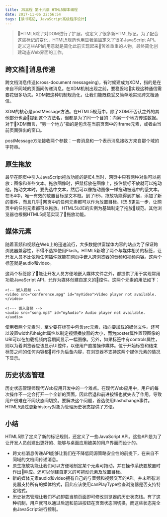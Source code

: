 ```yaml
---
title: JS高程 第十六章 HTML5脚本编程
date: 2017-11-06 22:56:54
tags: [读书笔记, JavaScript高级程序设计]
---
```


> HTML5除了对DOM进行了扩展，也定义了很多新HTML标记。为了配合这些标记的变化，HTML5规范也用显著蝙蝠定义了很多JavaScript API。定义这些API的用意就是简化此前实现起来苦难重重的人物，最终简化创建动态Web界面的工作。
<!--more-->

## 跨文档消息传递

跨文档消息传送(cross-document messageing)，有时候建成为XDM，指的是在来自不同域的页面间传递消息。在XDM机制出现之前，要稳妥地实现这种通信需要花很多功夫。XDM把这种机制规范化，让我们能既稳妥又简单地实现跨文档通信。

XDM的核心是postMessage方法。在HTML5规范中，除了XDM不否认之外的其他部分也会提到这个方法名，但都是为了同一个目的：向另一个地方传递数据。对于XDM而言，“另一个地方”指的是包含在当前页面中的iframe元素，或者由当前页面弹出的窗口。

postMessage方法接收两个参数：一套消息和一个表示消息接收方来自那个域的字符串。

## 原生拖放

最早在网页中引入JavaScript拖放功能的是IE4.当时，网页中只有两种对象可以拖放：图像和某些文本。拖放图像时，把鼠标放在图像上，按住鼠标不放就可以拖动他。拖动文本时，要先选中文本，然后可以像拖动图像一样拖动被选中的饿文本。在IE4中，唯一有效的放置目标是文本框。到了IE5，拖放功能得到扩展，添加了新的事件，而且几乎网页中的任何元素都可以作为放置目标。IE5.5更进一步，让网页中的任何元素都可以拖放。HTML5以IE的实例为基础制定了拖放规范。其他浏览器也根据HTML5规范实现了拖放功能。

## 媒体元素

随着音频和视频在Web上的迅速流行，大多数提供富媒体内容的站点为了保证跨浏览器兼容性，不得不选择使用Flash。HTML5新增了两个与媒体相关的标签，让开发人员不比依赖任何插件就能在网页中嵌入跨浏览器的音频和视频内容。这两个标签就是audio和video。

这两个标签除了能让开发人员方便地嵌入媒体文件之外，都提供了用于实现常用功能JavaScript API，允许为媒体创建自定义的控件。这两个元素的用法如下：

```
<!-- 嵌入视频 -->
<video src="conference.mpg" id="myVideo">Video player not available.</video>

<!--- 嵌入音频 -->
<audio src="song.mp3" id="myAudio"> Audio player not available.</audio>
``` 

使用者两个元素时，至少要在标签中包含src元素，指向要加载的媒体文件。还可以设置width和height属性以制定视频播放器的大小，而为poster属性置顶图像的URI可以在加载视频内容期间显示一幅图像。另外，如果标签中有controls属性，则以为着浏览器应该显示UI控件，以便用户直接操作媒体。位于开始标签和结束标签之间的任何内容都将作为后备内容，在浏览器不支持这两个媒体元素的情况下显示。

## 历史状态管理

历史状态管理师现代Web应用开发中的一个难点。在现代Web应用中，用户的每次操作不一定会打开一个全新的页面，因此后退和前进按钮也就失去了作用，导致用户很难在不同状态间切换。要解决这个问题，首选使用hashchange事件。HTML5通过更新history对象为管理历史状态提供了方便。

## 小结

HTML5除了定义了新的标记规则，还定义了一些JavaScript API。这些API是为了让开发人员创建出更好的、能够与桌面应用媲美的用户界面而设计的。

- 跨文档消息传递API能够让我们在不降低同源策略安全性的前提下，在来自不同域的文档间传递消息。
- 原生拖放功能让我们可以方便地制定某个元素可拖动，并在操作系统要放置时作出响应。还可以创建自定义的可拖动元素及放置目标。
- 新的媒体元素audio和video拥有自己的与音频和视频交互的API。并未所有浏览器支持所有的媒体格式，因此应该使用canPlayType检查浏览器是否支持特定格式。
- 历史状态管理让我们不必卸载当前页面即可修改浏览器的历史状态栈。有了这种机制，用户就可以通过后退和前进按钮在页面状态间切换，而这些状态完全由JavaScript进行控制。 